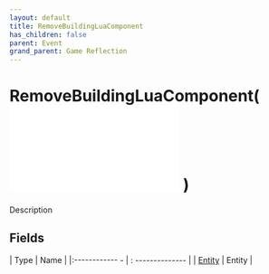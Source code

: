 ```yaml
---
layout: default
title: RemoveBuildingLuaComponent
has_children: false
parent: Event
grand_parent: Game Reflection
---
```

# RemoveBuildingLuaComponent( ![ EntityEventBase ](game-reflection/events/entity_event_base.md) )
Description 

## Fields
| Type | Name |
|:------------ - | : -------------- |
| [Entity](game-reflection/classes/entity.md) | Entity |
